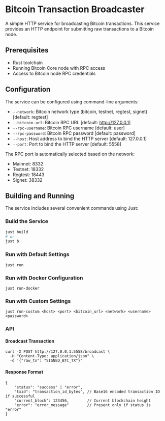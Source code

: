 # Bitcoin Transaction Broadcaster

A simple HTTP service for broadcasting Bitcoin transactions. This service provides an HTTP endpoint for submitting raw transactions to a Bitcoin node.

## Prerequisites

- Rust toolchain
- Running Bitcoin Core node with RPC access
- Access to Bitcoin node RPC credentials

## Configuration

The service can be configured using command-line arguments:

- `--network`: Bitcoin network type (bitcoin, testnet, regtest, signet) [default: regtest]
- `--bitcoin-url`: Bitcoin RPC URL [default: http://127.0.0.1]
- `--rpc-username`: Bitcoin RPC username [default: user]
- `--rpc-password`: Bitcoin RPC password [default: password]
- `--host`: Host address to bind the HTTP server [default: 127.0.0.1]
- `--port`: Port to bind the HTTP server [default: 5558]

The RPC port is automatically selected based on the network:
- Mainnet: 8332
- Testnet: 18332
- Regtest: 18443
- Signet: 38332

## Building and Running

The service includes several convenient commands using Just:

### Build the Service
```sh
just build
# or
just b
```

### Run with Default Settings
```shCopy
just run
```
### Run with Docker Configuration
```shCopy
just run-docker
```

### Run with Custom Settings
```shCopy
just run-custom <host> <port> <bitcoin_url> <network> <username> <password>
```

### API
#### Broadcast Transaction
```bashCopy
curl -X POST http://127.0.0.1:5558/broadcast \
  -H "Content-Type: application/json" \
  -d '{"raw_tx": "SIGNED_BTC_TX"}'
```
#### Response Format
```jsonCopy
{
    "status": "success" | "error",
    "txid": "transaction_id_bytes", // Base16 encoded transaction ID if successful
    "current_block": 123456,        // Current blockchain height
    "error": "error_message"        // Present only if status is "error"
}
```